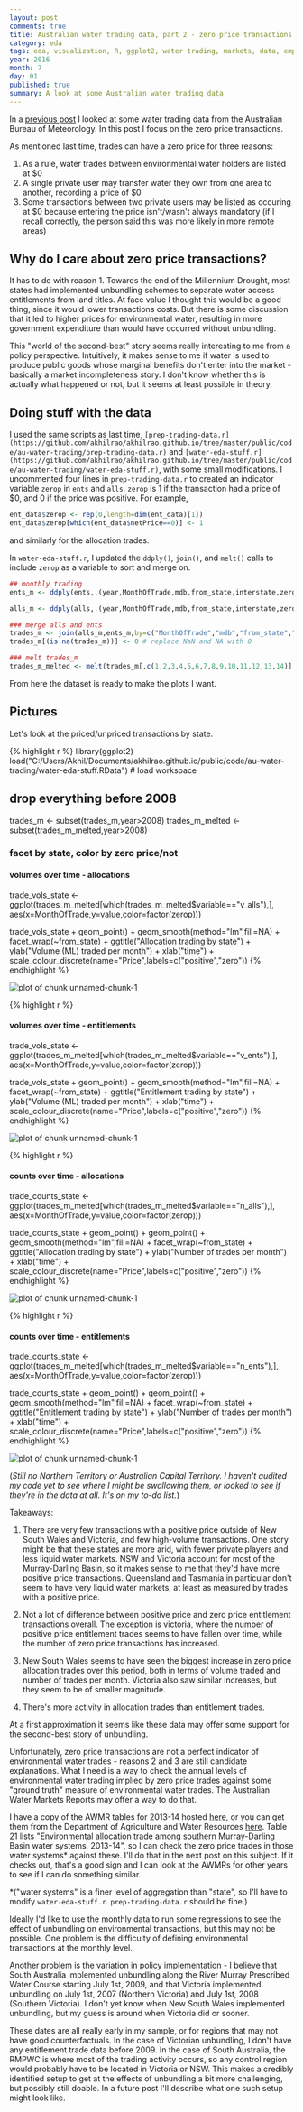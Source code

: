 ```yaml
---
layout: post
comments: true
title: Australian water trading data, part 2 - zero price transactions
category: eda
tags: eda, visualization, R, ggplot2, water trading, markets, data, empirics
year: 2016
month: 7
day: 01
published: true
summary: A look at some Australian water trading data
---
```


In a [previous post](https://akhilrao.github.io/eda/2016/06/29/au-water-trading-1-look-at-data/) I looked at some water trading data from the Australian Bureau of Meteorology. In this post I focus on the zero price transactions.

As mentioned last time, trades can have a zero price for three reasons:

1. As a rule, water trades between environmental water holders are listed at $0
2. A single private user may transfer water they own from one area to another, recording a price of $0
3. Some transactions between two private users may be listed as occuring at $0 because entering the price isn't/wasn't always mandatory (if I recall correctly, the person said this was more likely in more remote areas)

## Why do I care about zero price transactions? 

It has to do with reason 1. Towards the end of the Millennium Drought, most states had implemented unbundling schemes to separate water access entitlements from land titles. At face value I thought this would be a good thing, since it would lower transactions costs. But there is some discussion that it led to higher prices for environmental water, resulting in more government expenditure than would have occurred without unbundling. 

This "world of the second-best" story seems really interesting to me from a policy perspective. Intuitively, it makes sense to me if water is used to produce public goods whose marginal benefits don't enter into the market - basically a market incompleteness story. I don't know whether this is actually what happened or not, but it seems at least possible in theory.

## Doing stuff with the data

I used the same scripts as last time, `[prep-trading-data.r](https://github.com/akhilrao/akhilrao.github.io/tree/master/public/code/au-water-trading/prep-trading-data.r)` and `[water-eda-stuff.r](https://github.com/akhilrao/akhilrao.github.io/tree/master/public/code/au-water-trading/water-eda-stuff.r)`, with some small modifications. I uncommented four lines in `prep-trading-data.r` to created an indicator variable `zerop` in `ents` and `alls`. `zerop` is 1 if the transaction had a price of $0, and 0 if the price was positive. For example,

```r
ent_data$zerop <- rep(0,length=dim(ent_data)[1])
ent_data$zerop[which(ent_data$netPrice==0)] <- 1
```

and similarly for the allocation trades.

In `water-eda-stuff.r`, I updated the `ddply()`, `join()`, and `melt()` calls to include `zerop` as a variable to sort and merge on.

```r
## monthly trading
ents_m <- ddply(ents,.(year,MonthOfTrade,mdb,from_state,interstate,zerop),summarize,v_ents=sum(quantityTraded),price_ents=mean(PricePerML[PricePerML!=0]),n_ents=length(quantityTraded),np_ents=length(PricePerML[PricePerML!=0]))

alls_m <- ddply(alls,.(year,MonthOfTrade,mdb,from_state,interstate,zerop),summarize,v_alls=sum(quantityTraded),price_alls=mean(PricePerML[PricePerML!=0]),n_alls=length(quantityTraded),np_alls=length(PricePerML[PricePerML!=0]))

### merge alls and ents
trades_m <- join(alls_m,ents_m,by=c("MonthOfTrade","mdb","from_state","interstate","zerop"),type="full",match="first")
trades_m[(is.na(trades_m))] <- 0 # replace NaN and NA with 0

### melt trades_m
trades_m_melted <- melt(trades_m[,c(1,2,3,4,5,6,7,8,9,10,11,12,13,14)],id=c("year","MonthOfTrade","mdb","from_state","interstate","zerop")) # useful for plots later
```

From here the dataset is ready to make the plots I want. 

## Pictures

Let's look at the priced/unpriced transactions by state.


{% highlight r %}
library(ggplot2)
load("C:/Users/Akhil/Documents/akhilrao.github.io/public/code/au-water-trading/water-eda-stuff.RData") # load workspace

## drop everything before 2008
trades_m <- subset(trades_m,year>2008)
trades_m_melted <- subset(trades_m_melted,year>2008)

### facet by state, color by zero price/not
#### volumes over time - allocations
trade_vols_state <- ggplot(trades_m_melted[which(trades_m_melted$variable=="v_alls"),], aes(x=MonthOfTrade,y=value,color=factor(zerop)))

trade_vols_state + geom_point() + geom_smooth(method="lm",fill=NA) + facet_wrap(~from_state) + ggtitle("Allocation trading by state") + ylab("Volume (ML) traded per month") + xlab("time") + scale_colour_discrete(name="Price",labels=c("positive","zero"))
{% endhighlight %}

![plot of chunk unnamed-chunk-1](/public/images/eda-water-2/unnamed-chunk-1-1.svg)

{% highlight r %}
#### volumes over time - entitlements
trade_vols_state <- ggplot(trades_m_melted[which(trades_m_melted$variable=="v_ents"),], aes(x=MonthOfTrade,y=value,color=factor(zerop)))

trade_vols_state + geom_point() + geom_smooth(method="lm",fill=NA) + facet_wrap(~from_state) + ggtitle("Entitlement trading by state") + ylab("Volume (ML) traded per month") + xlab("time") + scale_colour_discrete(name="Price",labels=c("positive","zero"))
{% endhighlight %}

![plot of chunk unnamed-chunk-1](/public/images/eda-water-2/unnamed-chunk-1-2.svg)

{% highlight r %}
#### counts over time - allocations
trade_counts_state <- ggplot(trades_m_melted[which(trades_m_melted$variable=="n_alls"),], aes(x=MonthOfTrade,y=value,color=factor(zerop)))

trade_counts_state + geom_point() + geom_point() + geom_smooth(method="lm",fill=NA) + facet_wrap(~from_state) + ggtitle("Allocation trading by state") + ylab("Number of trades per month") + xlab("time") + scale_colour_discrete(name="Price",labels=c("positive","zero"))
{% endhighlight %}

![plot of chunk unnamed-chunk-1](/public/images/eda-water-2/unnamed-chunk-1-3.svg)

{% highlight r %}
#### counts over time - entitlements
trade_counts_state <- ggplot(trades_m_melted[which(trades_m_melted$variable=="n_ents"),], aes(x=MonthOfTrade,y=value,color=factor(zerop)))

trade_counts_state + geom_point() + geom_point() + geom_smooth(method="lm",fill=NA) + facet_wrap(~from_state) + ggtitle("Entitlement trading by state") + ylab("Number of trades per month") + xlab("time") + scale_colour_discrete(name="Price",labels=c("positive","zero"))
{% endhighlight %}

![plot of chunk unnamed-chunk-1](/public/images/eda-water-2/unnamed-chunk-1-4.svg)

(*Still no Northern Territory or Australian Capital Territory. I haven't audited my code yet to see where I might be swallowing them, or looked to see if they're in the data at all. It's on my to-do list.*)

Takeaways:

1. There are very few transactions with a positive price outside of New South Wales and Victoria, and few high-volume transactions. One story might be that these states are more arid, with fewer private players and less liquid water markets. NSW and Victoria account for most of the Murray-Darling Basin, so it makes sense to me that they'd have more positive price transactions. Queensland and Tasmania in particular don't seem to have very liquid water markets, at least as measured by trades with a positive price.

2. Not a lot of difference between positive price and zero price entitlement transactions overall. The exception is victoria, where the number of positive price entitlement trades seems to have fallen over time, while the number of zero price transactions has increased.

3. New South Wales seems to have seen the biggest increase in zero price allocation trades over this period, both in terms of volume traded and number of trades per month. Victoria also saw similar increases, but they seem to be of smaller magnitude.

4. There's more activity in allocation trades than entitlement trades.

At a first approximation it seems like these data may offer some support for the second-best story of unbundling.

Unfortunately, zero price transactions are not a perfect indicator of environmental water trades - reasons 2 and 3 are still candidate explanations. What I need is a way to check the annual levels of environmental water trading implied by zero price trades against some "ground truth" measure of environmental water trades. The Australian Water Markets Reports may offer a way to do that. 

I have a copy of the AWMR tables for 2013-14 hosted [here](https://github.com/akhilrao/akhilrao.github.io/tree/master/public/code/au-water-trading/awmr2013-14_dataTables_v1.0.0.xlsx), or you can get them from the Department of Agriculture and Water Resources [here](http://www.agriculture.gov.au/abares/publications/display?url=http://143.188.17.20/anrdl/DAFFService/display.php?fid=pb_awmr_d9aawr20151211.xml). Table 21 lists "Environmental allocation trade among southern Murray-Darling Basin water systems, 2013-14", so I can check the zero price trades in those water systems* against these. I'll do that in the next post on this subject. If it checks out, that's a good sign and I can look at the AWMRs for other years to see if I can do something similar.

*("water systems" is a finer level of aggregation than "state", so I'll have to modify `water-eda-stuff.r`. `prep-trading-data.r` should be fine.)

Ideally I'd like to use the monthly data to run some regressions to see the effect of unbundling on environmental transactions, but this may not be possible. One problem is the difficulty of defining environmental transactions at the monthly level. 

Another problem is the variation in policy implementation - I believe that South Australia implemented unbundling along the River Murray Prescribed Water Course starting July 1st, 2009, and that Victoria implemented unbundling on July 1st, 2007 (Northern Victoria) and July 1st, 2008 (Southern Victoria). I don't yet know when New South Wales implemented unbundling, but my guess is around when Victoria did or sooner.

These dates are all really early in my sample, or for regions that may not have good counterfactuals. In the case of Victorian unbundling, I don't have any entitlement trade data before 2009. In the case of South Australia, the RMPWC is where most of the trading activity occurs, so any control region would probably have to be located in Victoria or NSW. This makes a credibly identified setup to get at the effects of unbundling a bit more challenging, but possibly still doable. In a future post I'll describe what one such setup might look like.
